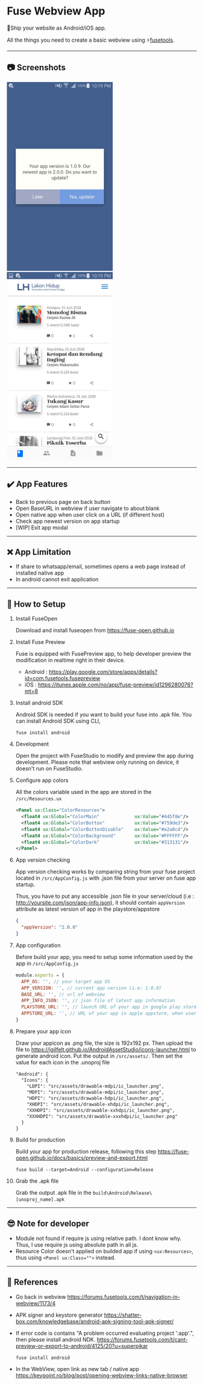 # Fuse Webview App
🚀Ship your website as Android/iOS app.

All the things you need to create a basic webview using ⚡️[fusetools](https://fuse-open.github.io).

-------------------------------------

## 📷 Screenshots

<img src="./screenshots/screenshot-1.jpg" height="500" />
<img src="./screenshots/screenshot-2.jpg" height="500" />

-------------------------------------

## ✔️ App Features 
- Back to previous page on back button
- Open BaseURL in webview if user navigate to about:blank
- Open native app when user click on a URL (if different host)
- Check app newest version on app startup
- [WIP] Exit app modal

-------------------------------------

## ❌ App Limitation
- If share to whatsapp/email, sometimes opens a web page instead of installed native app
- In android cannot exit application

-------------------------------------

## 🔧 How to Setup
1. Install FuseOpen

    Download and install fuseopen from https://fuse-open.github.io

2. Install Fuse Preview

    Fuse is equipped with FusePreview app, to help developer preview the modification in realtime right in their device.
    - Android : https://play.google.com/store/apps/details?id=com.fusetools.fusepreview 
    - iOS : https://itunes.apple.com/no/app/fuse-preview/id1296280076?mt=8


3. Install android SDK

    Android SDK is needed if you want to build your fuse into .apk file. You can install Android SDK using CLI,  
    ```
    fuse install android
    ```

4. Development

    Open the project with FuseStudio to modify and preview the app during development. Please note that webview only running on device, it doesn't run on FuseStudio. 

5. Configure app colors 

    All the colors variable used in the app are stored in the `/src/Resources.ux`  
    ```xml
    <Panel ux:Class="ColorResources">
      <float4 ux:Global="ColorMain"       		ux:Value="#445f8e"/>
      <float4 ux:Global="ColorButton"     		ux:Value="#759de3"/>
      <float4 ux:Global="ColorButtonDisable"	ux:Value="#a2a8c4"/>
      <float4 ux:Global="ColorBackground" 		ux:Value="#FFFFFF"/>
      <float4 ux:Global="ColorDark"       		ux:Value="#313131"/>
    </Panel>

    ```
6. App version checking
    
    App version checking works by comparing string from your fuse project located in `/src/AppConfig.js` with .json file from your server on fuse app startup.
    
    Thus, you have to put any accessible .json file in your server/cloud (i.e : http://yoursite.com/json/app-info.json), it should contain `appVersion` attribute as latest version of app in the playstore/appstore 
    ```json
    {
      "appVersion": "2.0.0"
    }
    ```
7. App configuration

    Before build your app, you need to setup some information used by the app in `/src/AppConfig.js`
    ```js
    module.exports = {
      APP_OS: '', // your target app OS
      APP_VERSION: '', // current app version (i.e: 1.0.0)
      BASE_URL: '', // url of webview
      APP_INFO_JSON: '', // json file of latest app information
      PLAYSTORE_URL: '', // launch URL of your app in google play store, when user click update app
      APPSTORE_URL: '', // URL of your app in apple appstore, when user click update app
    }
    ```

8. Prepare your app icon

    Draw your appicon as .png file, the size is 192x192 px. Then upload the file to https://jgilfelt.github.io/AndroidAssetStudio/icons-launcher.html to generate android icon. Put the output in `/src/assets/`. Then set the value for each icon in the .unoproj file
    ```
    "Android": {
      "Icons": {
        "LDPI": "src/assets/drawable-mdpi/ic_launcher.png",
        "MDPI": "src/assets/drawable-mdpi/ic_launcher.png",
        "HDPI": "src/assets/drawable-hdpi/ic_launcher.png",
        "XHDPI": "src/assets/drawable-xhdpi/ic_launcher.png",
        "XXHDPI": "src/assets/drawable-xxhdpi/ic_launcher.png",
        "XXXHDPI": "src/assets/drawable-xxxhdpi/ic_launcher.png"
      }
    }
    ```


9. Build for production

    Build your app for production release, following this step https://fuse-open.github.io/docs/basics/preview-and-export.html
    ```
    fuse build --target=Android --configuration=Release
    ```

10. Grab the .apk file
    
    Grab the output .apk file in the `build\Android\Release\[unoproj_name].apk`

-------------------------------------

## 😎 Note for developer
- Module not found if require js using relative path. I dont know why. Thus, I use require js using absolute path in all js.
- Resource Color doesn't applied on builded app if using `<ux:Resources>`, thus using `<Panel ux:Class="">` instead.

-------------------------------------

## 📃 References
- Go back in webview 
  https://forums.fusetools.com/t/navigation-in-webview/1173/4
- APK signer and keystore generator https://shatter-box.com/knowledgebase/android-apk-signing-tool-apk-signer/
- If error code is contains "A problem occurred evaluating project ':app'.", then please install android NDK. https://forums.fusetools.com/t/cant-preview-or-export-to-android/4125/20?u=superpikar 

  ```
  fuse install android
  ``` 
- In the WebView, open link as new tab / native app https://keypoint.ro/blog/post/opening-webview-links-native-browser 
